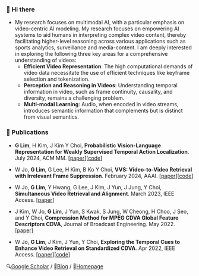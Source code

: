 ### 👋 Hi there

- My research focuses on multimodal AI, with a particular emphasis on video-centric AI modeling. My research focuses on empowering AI systems to aid humans in interpreting complex video content, thereby facilitating higher-level reasoning across various applications such as sports analytics, surveillance and media-content. I am deeply interested in exploring the following three key areas for a comprehensive understanding of videos:
  - **Efficient Video Representation**: The high computational demands of video data necessitate the use of efficient techniques like keyframe selection and tokenization.
  - **Perception and Reasoning in Videos**: Understanding temporal information in video, such as frame continuity, causality, and diversity, remains a challenging problem.
  - **Multi-modal Learning**: Audio, when encoded in video streams, introduces semantic information that complements but is distinct from visual semantics.

### 📃 Publications
- **G Lim**, H Kim, J Kim Y Choi, **Probabilistic Vision-Language Representation for Weakly Supervised Temporal Action Localization**. July 2024, ACM MM. [[paper](https://dl.acm.org/doi/abs/10.1145/3664647.3681537)][[code](https://github.com/sejong-rcv/PVLR)]

- W Jo, **G Lim**, G Lee, H Kim, B Ko Y Choi, **VVS: Video-to-Video Retrieval with Irrelevant Frame Suppression**. February 2024, AAAI. [[paper](https://ojs.aaai.org/index.php/AAAI/article/view/28046)][[code](https://github.com/sejong-rcv/VVS)]
- W Jo, **G Lim**, Y Hwang, G Lee, J Kim, J Yun, J Jung, Y Choi, **Simultaneous Video Retrieval and Alignment**. March 2023, IEEE Access. [[paper](https://ieeexplore.ieee.org/abstract/document/10077393)]
- J Kim, W Jo, **G Lim**, J Yun, S Kwak, S Jung, W Cheong, H Choo, J Seo, and Y Choi, **Compression Method for MPEG CDVA Global Feature Descriptors CDVA**, Journal of Broadcast Engineering. May 2022. [[paper](https://koreascience.kr/article/JAKO202218262157225.page)]
- W Jo, **G Lim**, J Kim, J Yun, Y Choi, **Exploring the Temporal Cues to Enhance Video Retrieval on Standardized CDVA**. Apr 2022, IEEE Access. [[paper](https://ieeexplore.ieee.org/abstract/document/9754362)][[code](https://github.com/sejong-rcv/2022.Paper.TNIP)]


🔍[Google Scholar](https://scholar.google.co.kr/citations?user=o-W04rAAAAAJ&hl=ko) / 📅[Blog](https://taek-guen.tistory.com/) / 📝[Homepage](https://limgeuntaekk.github.io/)
